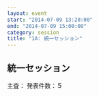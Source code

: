 ```yaml
---
layout: event
start: "2014-07-09 13:20:00"
end: "2014-07-09 15:00:00"
category: session
title: "1A: 統一セッション"
---
```

## 統一セッション

主査：
発表件数：５

